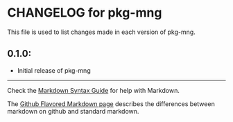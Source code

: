 # CHANGELOG for pkg-mng

This file is used to list changes made in each version of pkg-mng.

## 0.1.0:

* Initial release of pkg-mng

- - -
Check the [Markdown Syntax Guide](http://daringfireball.net/projects/markdown/syntax) for help with Markdown.

The [Github Flavored Markdown page](http://github.github.com/github-flavored-markdown/) describes the differences between markdown on github and standard markdown.
